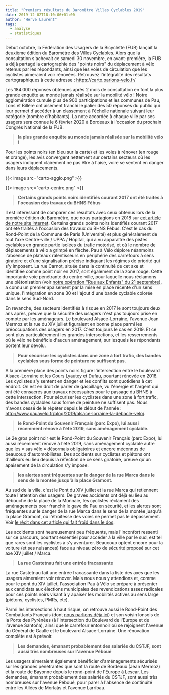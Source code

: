 ```yaml
---
title: "Premiers résultats du Baromètre Villes Cyclables 2019"
date: 2019-12-02T18:10:06+01:00
author: "Hervé Laurent"
tags:
  - analyse
  - statistiques
---
```


Début octobre, la Fédération des Usagers de la Bicyclette (FUB) lançait la deuxième édition du Baromètre des Villes Cyclables. Alors que la consultation s'achevait ce samedi 30 novembre, en avant-première, la FUB a déjà partagé la cartographie des "points noirs" du déplacement à vélo retenus par les répondants, ainsi que les voies de circulation que les cyclistes aimeraient voir rénovées.
Retrouvez l'intégralité des résultats cartographiques à cette adresse : https://carto.parlons-velo.fr/ 

Les 184.000 réponses obtenues après 2 mois de consultation en font la plus grande enquête au monde jamais réalisée sur la mobilité vélo ! Notre agglomération cumule plus de 900 participations et les communes de Pau, Lons et Billère ont aisément franchi le palier des 50 réponses du public qui leur permet d'accéder à un classement à l'échelle nationale suivant leur catégorie (nombre d'habitants).
La note accordée à chaque ville par ses usagers sera connue le 6 février 2020 à Bordeaux à l'occasion du prochain Congrès National de la FUB. 

> **la plus grande enquête au monde jamais réalisée sur la mobilité vélo !**

Pour les points noirs (en bleu sur la carte) et les voies à rénover (en rouge et orange), les avis convergent nettement sur certains secteurs où les usagers indiquent clairement ne pas être à l'aise, voire se sentent en danger dans leurs déplacements.

{{< image src="carto-agglo.png" >}}

{{< image src="carto-centre.png" >}}


> **Certains grands points noirs identifiés courant 2017 ont été traités à l'occasion des travaux du BHNS Fébus**

Il est intéressant de comparer ces résultats avec ceux obtenus lors de la première édition du Baromètre, que nous partagions en 2018 sur [cet article de notre site internet](/blog/2018/resultats-du-barometre-des-villes-cyclables/). Certains grands points noirs identifiés courant 2017 ont été traités à l'occasion des travaux du BHNS Fébus. C'est le cas du Rond-Point de la Commune de Paris (Université) et plus généralement de tout l’axe Centre-ville / UPPA / Hôpital, qui a vu apparaître des pistes cyclables en grande partie isolées du trafic motorisé, et où le nombre de déplacements à vélo a grimpé en flèche. Pau à Vélo déplore néanmoins l'absence de plateaux ralentisseurs en périphérie des carrefours à sens giratoire et d'une signalisation précise indiquant les régimes de priorité qui s'y imposent. La rue Carnot, située dans la continuité de cet axe et identifiée comme point noir en 2017, sort également de la zone rouge. Cette importante voie pénétrante du centre-ville, pour laquelle nous réclamons une piétonisation (voir [notre opération "Rue aux Enfants" du 21 septembre](/blog/2019/rue-carnot-aux-enfants/)), a connu un premier apaisement par la mise en place récente d'un sens unique, l'intégration en zone 30 et l'ajout d'une bande cyclable colorée dans le sens Sud-Nord.

En revanche, des secteurs identifiés à risque en 2017 le sont toujours deux ans après, preuve que la sécurité des usagers n'est pas toujours prise en compte par les aménageurs. Le boulevard Alsace-Lorraine, l'avenue Jean Mermoz et la rue du XIV juillet figuraient en bonne place parmi les préoccupations des usagers en 2017. C'est toujours le cas en 2019. Et ce sont plus particulièrement les grandes intersections, et les resserrements où le vélo ne bénéficie d'aucun aménagement, sur lesquels les répondants portent leur dévolu. 

> **Pour sécuriser les cyclistes dans une zone à fort trafic, des bandes cyclables sous forme de peinture ne suffisent pas.**

A la première place des points noirs figure l'intersection entre le boulevard Alsace-Lorraine et les Cours Lyautey et Dufau, pourtant rénovée en 2018. Les cyclistes s'y sentent en danger et les conflits sont quotidiens à cet endroit. On est en droit de parler de gaspillage, vu l'énergie et l'argent qui ont été consacrés aux travaux nécessaires pour le passage du BHNS à cette intersection. Pour sécuriser les cyclistes dans une zone à fort trafic, des bandes cyclables sous forme de peinture ne suffisent pas. Nous n'avons cessé de le répéter depuis le début de l'année : http://www.pauavelo.fr/blog/2019/alsace-lorraine-la-debacle-velo/.

> **le Rond-Point du Souvenir Français (parc Expo), lui aussi récemment rénové à l'été 2019, sans aménagement cyclable.**

Le 2e gros point noir est le Rond-Point du Souvenir Français (parc Expo), lui aussi récemment rénové à l'été 2019, sans aménagement cyclable autre que les « sas vélo » désormais obligatoires et encore méconnus de beaucoup d'automobilistes. Des accidents sur cyclistes et piétons ont d'ailleurs eu lieu depuis la réfection de ce sens giratoire, preuve qu'un apaisement de la circulation s'y impose.

> **les alertes sont fréquentes sur le danger de la rue Marca dans le sens de la montée jusqu'à la place Gramont.**

Au sud de la ville, c'est le Pont du XIV juillet et la rue Marca qui retiennent toute l'attention des usagers. De graves accidents ont déjà eu lieu au débouché de la place de la Monnaie, les cyclistes réclament des aménagements pour franchir le gave de Pau en sécurité, et les alertes sont fréquentes sur le danger de la rue Marca dans le sens de la montée jusqu'à la place Gramont, où l'étroitesse des voies ne permet pas le dépassement. Voir [le récit dans cet article qui fait froid dans le dos](http://www.pauavelo.fr/blog/2019/14-juillet-mordor-cyclable/). 


Les accidents sont heureusement peu fréquents, mais l'inconfort ressenti sur ce parcours, pourtant essentiel pour accéder à la ville par le sud, est tel que rares sont les cyclistes à s'y aventurer. Beaucoup optent encore pour la voiture (et ses nuisances) face au niveau zéro de sécurité proposé sur cet axe XIV juillet / Marca.

> **La rue Castetnau fait une entrée fracassante**

La rue Castetnau fait une entrée fracassante dans la liste des axes que les usagers aimeraient voir rénover. Mais nous nous y attendions et, comme pour le pont du XIV juillet, l'association Pau à Vélo se prépare à présenter aux candidats aux élections municipales des revendications assez radicales pour ces points noirs visant à y apaiser les mobilités actives au sens large (piétons, cyclistes, PMRs, etc).

Parmi les intersections à haut risque, on retrouve aussi le Rond-Point des Combattants Français (dont [nous parlions déjà ici](http://www.pauavelo.fr/blog/2019/rond-point-des-combattants/)) et son voisin lonsois de la Porte des Pyrénées (à l'intersection du Boulevard de l'Europe et de l'avenue Santoña), ainsi que le carrefour entonnoir où se rejoignent l'avenue du Général de Gaulle et le boulevard Alsace-Lorraine. Une rénovation complète est à prévoir.

> **Les demandes, émanant probablement des salariés du CSTJF, sont aussi très nombreuses sur l'avenue Péboué**

Les usagers aimeraient également bénéficier d'aménagements sécurisés sur les grandes pénétrantes que sont la route de Bordeaux (Jean Mermoz) et la route de Bayonne depuis le rond-point de l'Europe à Lescar. Les demandes, émanant probablement des salariés du CSTJF, sont aussi très nombreuses sur l'avenue Péboué, pour parer à l'absence de continuité entre les Allées de Morlaàs et l'avenue Larribau.
